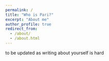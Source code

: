 ```yaml
---
permalink: /
title: "Who is Pari?"
excerpt: "About me"
author_profile: true
redirect_from: 
  - /about/
  - /about.html
---
```


to be updated as writing about yourself is hard

